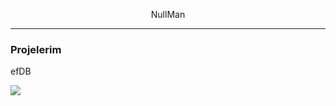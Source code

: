 <p align="center">NullMan</p>
<hr background:#fff> 
<div align="left">
<h3>Projelerim</h3>
	<p src="https://www.npmjs.com/package/efdb">efDB</p>
	</div>
<a align="right" href="https://www.nullman.xyz">
	<img align="left" src="https://github-readme-stats.vercel.app/api/top-langs/?username=NulIMan&theme=dark&show_icons=true" />
</a>

